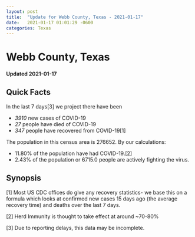 ```yaml
---
layout: post
title:  "Update for Webb County, Texas - 2021-01-17"
date:   2021-01-17 01:01:29 -0600
categories: Texas
---
```


# Webb County, Texas
#### Updated 2021-01-17

## Quick Facts

In the last 7 days[3] we project there have been
- *3910* new cases of COVID-19
- *27* people have died of COVID-19
- *347* people have recovered from COVID-19[1]

The population in this census area is 276652. By our calculations:
- 11.80% of the population have had COVID-19.[2]
- 2.43% of the population or 6715.0 people are actively fighting the virus.

## Synopsis




[1] Most US CDC offices do give any recovery statistics- we base this on a formula which looks at confirmed new cases
15 days ago (the average recovery time) and deaths over the last 7 days.

[2] Herd Immunity is thought to take effect at around ~70-80%

[3] Due to reporting delays, this data may be incomplete.
 
    